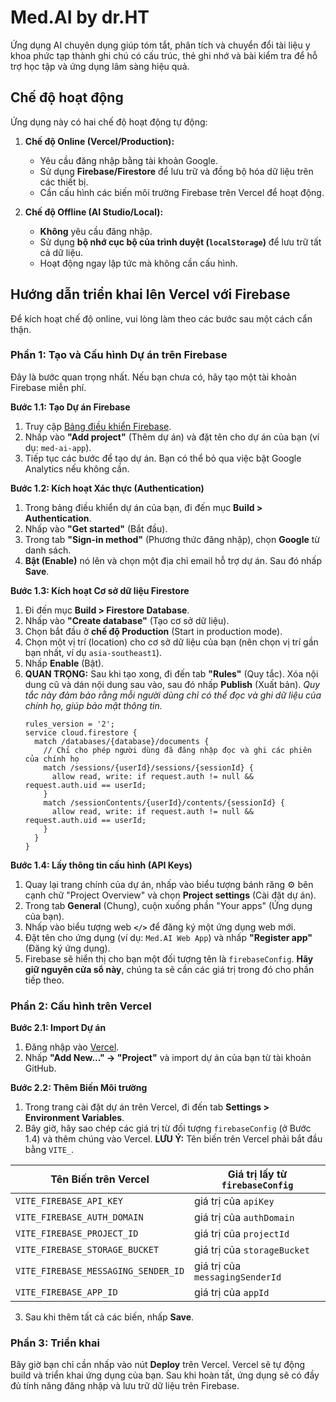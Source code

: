 # Med.AI by dr.HT

Ứng dụng AI chuyên dụng giúp tóm tắt, phân tích và chuyển đổi tài liệu y khoa phức tạp thành ghi chú có cấu trúc, thẻ ghi nhớ và bài kiểm tra để hỗ trợ học tập và ứng dụng lâm sàng hiệu quả.

## Chế độ hoạt động

Ứng dụng này có hai chế độ hoạt động tự động:

1.  **Chế độ Online (Vercel/Production):**
    *   Yêu cầu đăng nhập bằng tài khoản Google.
    *   Sử dụng **Firebase/Firestore** để lưu trữ và đồng bộ hóa dữ liệu trên các thiết bị.
    *   Cần cấu hình các biến môi trường Firebase trên Vercel để hoạt động.

2.  **Chế độ Offline (AI Studio/Local):**
    *   **Không** yêu cầu đăng nhập.
    *   Sử dụng **bộ nhớ cục bộ của trình duyệt (`localStorage`)** để lưu trữ tất cả dữ liệu.
    *   Hoạt động ngay lập tức mà không cần cấu hình.

## Hướng dẫn triển khai lên Vercel với Firebase

Để kích hoạt chế độ online, vui lòng làm theo các bước sau một cách cẩn thận.

### Phần 1: Tạo và Cấu hình Dự án trên Firebase

Đây là bước quan trọng nhất. Nếu bạn chưa có, hãy tạo một tài khoản Firebase miễn phí.

**Bước 1.1: Tạo Dự án Firebase**
1.  Truy cập [Bảng điều khiển Firebase](https://console.firebase.google.com/).
2.  Nhấp vào **"Add project"** (Thêm dự án) và đặt tên cho dự án của bạn (ví dụ: `med-ai-app`).
3.  Tiếp tục các bước để tạo dự án. Bạn có thể bỏ qua việc bật Google Analytics nếu không cần.

**Bước 1.2: Kích hoạt Xác thực (Authentication)**
1.  Trong bảng điều khiển dự án của bạn, đi đến mục **Build > Authentication**.
2.  Nhấp vào **"Get started"** (Bắt đầu).
3.  Trong tab **"Sign-in method"** (Phương thức đăng nhập), chọn **Google** từ danh sách.
4.  **Bật (Enable)** nó lên và chọn một địa chỉ email hỗ trợ dự án. Sau đó nhấp **Save**.

**Bước 1.3: Kích hoạt Cơ sở dữ liệu Firestore**
1.  Đi đến mục **Build > Firestore Database**.
2.  Nhấp vào **"Create database"** (Tạo cơ sở dữ liệu).
3.  Chọn bắt đầu ở **chế độ Production** (Start in production mode).
4.  Chọn một vị trí (location) cho cơ sở dữ liệu của bạn (nên chọn vị trí gần bạn nhất, ví dụ `asia-southeast1`).
5.  Nhấp **Enable** (Bật).
6.  **QUAN TRỌNG:** Sau khi tạo xong, đi đến tab **"Rules"** (Quy tắc). Xóa nội dung cũ và dán nội dung sau vào, sau đó nhấp **Publish** (Xuất bản).
    *Quy tắc này đảm bảo rằng mỗi người dùng chỉ có thể đọc và ghi dữ liệu của chính họ, giúp bảo mật thông tin.*
    ```
    rules_version = '2';
    service cloud.firestore {
      match /databases/{database}/documents {
        // Chỉ cho phép người dùng đã đăng nhập đọc và ghi các phiên của chính họ
        match /sessions/{userId}/sessions/{sessionId} {
          allow read, write: if request.auth != null && request.auth.uid == userId;
        }
        match /sessionContents/{userId}/contents/{sessionId} {
          allow read, write: if request.auth != null && request.auth.uid == userId;
        }
      }
    }
    ```

**Bước 1.4: Lấy thông tin cấu hình (API Keys)**
1.  Quay lại trang chính của dự án, nhấp vào biểu tượng bánh răng ⚙️ bên cạnh chữ "Project Overview" và chọn **Project settings** (Cài đặt dự án).
2.  Trong tab **General** (Chung), cuộn xuống phần "Your apps" (Ứng dụng của bạn).
3.  Nhấp vào biểu tượng web **`</>`** để đăng ký một ứng dụng web mới.
4.  Đặt tên cho ứng dụng (ví dụ: `Med.AI Web App`) và nhấp **"Register app"** (Đăng ký ứng dụng).
5.  Firebase sẽ hiển thị cho bạn một đối tượng tên là `firebaseConfig`. **Hãy giữ nguyên cửa sổ này**, chúng ta sẽ cần các giá trị trong đó cho phần tiếp theo.

### Phần 2: Cấu hình trên Vercel

**Bước 2.1: Import Dự án**
1.  Đăng nhập vào [Vercel](https://vercel.com/).
2.  Nhấp **"Add New..." -> "Project"** và import dự án của bạn từ tài khoản GitHub.

**Bước 2.2: Thêm Biến Môi trường**
1.  Trong trang cài đặt dự án trên Vercel, đi đến tab **Settings > Environment Variables**.
2.  Bây giờ, hãy sao chép các giá trị từ đối tượng `firebaseConfig` (ở Bước 1.4) và thêm chúng vào Vercel. **LƯU Ý:** Tên biến trên Vercel phải bắt đầu bằng `VITE_`.

| Tên Biến trên Vercel | Giá trị lấy từ `firebaseConfig` |
|---|---|
| `VITE_FIREBASE_API_KEY` | giá trị của `apiKey` |
| `VITE_FIREBASE_AUTH_DOMAIN` | giá trị của `authDomain` |
| `VITE_FIREBASE_PROJECT_ID` | giá trị của `projectId` |
| `VITE_FIREBASE_STORAGE_BUCKET` | giá trị của `storageBucket` |
| `VITE_FIREBASE_MESSAGING_SENDER_ID` | giá trị của `messagingSenderId` |
| `VITE_FIREBASE_APP_ID` | giá trị của `appId` |

3.  Sau khi thêm tất cả các biến, nhấp **Save**.

### Phần 3: Triển khai

Bây giờ bạn chỉ cần nhấp vào nút **Deploy** trên Vercel. Vercel sẽ tự động build và triển khai ứng dụng của bạn. Sau khi hoàn tất, ứng dụng sẽ có đầy đủ tính năng đăng nhập và lưu trữ dữ liệu trên Firebase.
